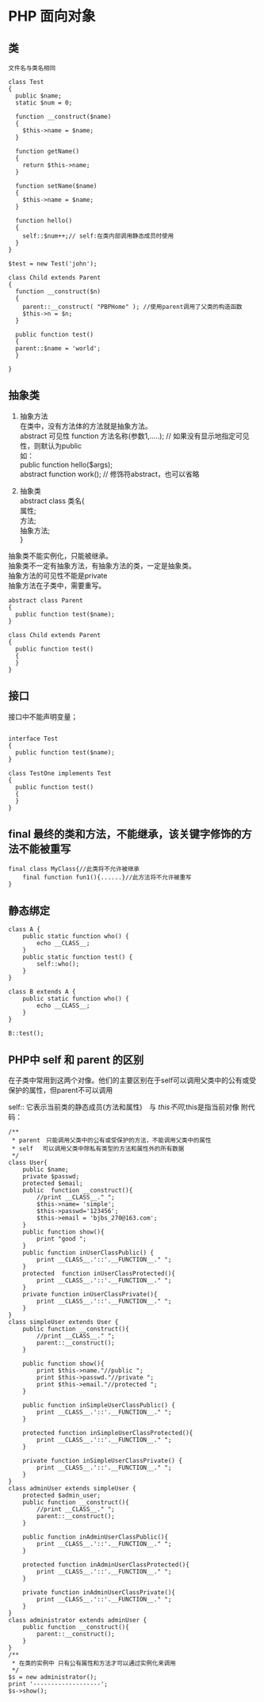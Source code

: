 # PHP 面向对象


## 类

```
文件名与类名相同

class Test
{
  public $name;
  static $num = 0;
  
  function __construct($name)
  {
    $this->name = $name;
  }
  
  function getName()
  {
    return $this->name;
  }
  
  function setName($name)
  {
    $this->name = $name;
  }
  
  function hello()
  {
    self::$num++;// self:在类内部调用静态成员时使用
  }
}

$test = new Test('john');

class Child extends Parent
{
  function __construct($n)
  {
    parent::__construct( "PBPHome" ); //使用parent调用了父类的构造函数
    $this->n = $n;
  }
  
  public function test()
  {
  parent::$name = 'world';
  }
  
}

```

## 抽象类

1. 抽象方法  
在类中，没有方法体的方法就是抽象方法。  
abstract 可见性 function 方法名称(参数1,.....);      // 如果没有显示地指定可见性，则默认为public  
如：  
public function hello($args);  
abstract function work();            // 修饰符abstract，也可以省略  

2. 抽象类  
abstract class 类名{  
        属性;  
        方法;  
        抽象方法;  
}  

抽象类不能实例化，只能被继承。  
抽象类不一定有抽象方法，有抽象方法的类，一定是抽象类。  
抽象方法的可见性不能是private  
抽象方法在子类中，需要重写。  

```
abstract class Parent
{
  public function test($name);
}

class Child extends Parent
{
  public function test()
  {
  }
}

```


## 接口

接口中不能声明变量；

```

interface Test
{
  public function test($name);
}

class TestOne implements Test
{
  public function test()
  {
  }
}

```

## final 最终的类和方法，不能继承，该关键字修饰的方法不能被重写

```
final class MyClass{//此类将不允许被继承  
    final function fun1(){......}//此方法将不允许被重写  
}  
```

## 静态绑定

```
class A {
    public static function who() {
        echo __CLASS__;
    }
    public static function test() {
        self::who();
    }
}

class B extends A {
    public static function who() {
        echo __CLASS__;
    }
}

B::test();

```
## PHP中 self 和 parent 的区别

在子类中常用到这两个对像。他们的主要区别在于self可以调用父类中的公有或受保护的属性，但parent不可以调用

self:: 它表示当前类的静态成员(方法和属性)　与 $this　不同,$this是指当前对像 附代码：

```
/**
 * parent　只能调用父类中的公有或受保护的方法，不能调用父类中的属性
 * self 　可以调用父类中除私有类型的方法和属性外的所有数据
 */
class User{
    public $name;
    private $passwd;
    protected $email;    
    public  function __construct(){
        //print __CLASS__." ";
        $this->name= 'simple';
        $this->passwd='123456';
        $this->email = 'bjbs_270@163.com';
    }    
    public function show(){
        print "good ";
    }    
    public function inUserClassPublic() {
        print __CLASS__.'::'.__FUNCTION__." ";
    }    
    protected  function inUserClassProtected(){
        print __CLASS__.'::'.__FUNCTION__." ";
    }    
    private function inUserClassPrivate(){
        print __CLASS__.'::'.__FUNCTION__." ";
    }
}
class simpleUser extends User {    
    public function __construct(){        
        //print __CLASS__." ";
        parent::__construct();
    }
    
    public function show(){
        print $this->name."//public ";        
        print $this->passwd."//private ";
        print $this->email."//protected ";
    }
    
    public function inSimpleUserClassPublic() {
        print __CLASS__.'::'.__FUNCTION__." ";
    }
    
    protected function inSimpleUserClassProtected(){
        print __CLASS__.'::'.__FUNCTION__." ";
    }
    
    private function inSimpleUserClassPrivate() {
        print __CLASS__.'::'.__FUNCTION__." ";
    }
}
class adminUser extends simpleUser {
    protected $admin_user;
    public function __construct(){
        //print __CLASS__." ";
        parent::__construct();
    }
    
    public function inAdminUserClassPublic(){
        print __CLASS__.'::'.__FUNCTION__." ";
    }
    
    protected function inAdminUserClassProtected(){
        print __CLASS__.'::'.__FUNCTION__." ";
    }
    
    private function inAdminUserClassPrivate(){
        print __CLASS__.'::'.__FUNCTION__." ";
    }
}
class administrator extends adminUser {
    public function __construct(){        
        parent::__construct();
    }
}
/**
 * 在类的实例中 只有公有属性和方法才可以通过实例化来调用
 */
$s = new administrator();
print '-------------------';
$s->show();

```
